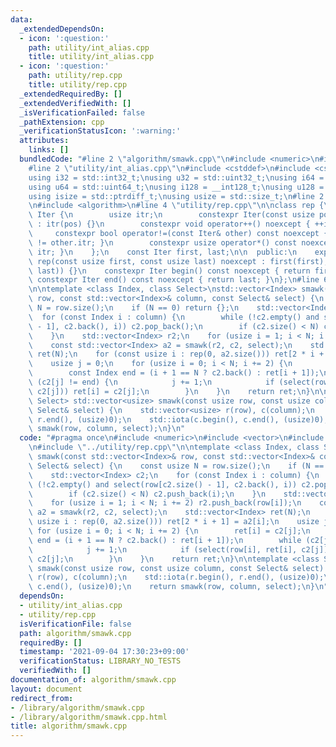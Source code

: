 ```yaml
---
data:
  _extendedDependsOn:
  - icon: ':question:'
    path: utility/int_alias.cpp
    title: utility/int_alias.cpp
  - icon: ':question:'
    path: utility/rep.cpp
    title: utility/rep.cpp
  _extendedRequiredBy: []
  _extendedVerifiedWith: []
  _isVerificationFailed: false
  _pathExtension: cpp
  _verificationStatusIcon: ':warning:'
  attributes:
    links: []
  bundledCode: "#line 2 \"algorithm/smawk.cpp\"\n#include <numeric>\n#include <vector>\n\
    #line 2 \"utility/int_alias.cpp\"\n#include <cstddef>\n#include <cstdint>\n\n\
    using i32 = std::int32_t;\nusing u32 = std::uint32_t;\nusing i64 = std::int64_t;\n\
    using u64 = std::uint64_t;\nusing i128 = __int128_t;\nusing u128 = __uint128_t;\n\
    using isize = std::ptrdiff_t;\nusing usize = std::size_t;\n#line 2 \"utility/rep.cpp\"\
    \n#include <algorithm>\n#line 4 \"utility/rep.cpp\"\n\nclass rep {\n    struct\
    \ Iter {\n        usize itr;\n        constexpr Iter(const usize pos) noexcept\
    \ : itr(pos) {}\n        constexpr void operator++() noexcept { ++itr; }\n   \
    \     constexpr bool operator!=(const Iter& other) const noexcept { return itr\
    \ != other.itr; }\n        constexpr usize operator*() const noexcept { return\
    \ itr; }\n    };\n    const Iter first, last;\n\n  public:\n    explicit constexpr\
    \ rep(const usize first, const usize last) noexcept : first(first), last(std::max(first,\
    \ last)) {}\n    constexpr Iter begin() const noexcept { return first; }\n   \
    \ constexpr Iter end() const noexcept { return last; }\n};\n#line 6 \"algorithm/smawk.cpp\"\
    \n\ntemplate <class Index, class Select>\nstd::vector<Index> smawk(const std::vector<Index>&\
    \ row, const std::vector<Index>& column, const Select& select) {\n    const usize\
    \ N = row.size();\n    if (N == 0) return {};\n    std::vector<Index> c2;\n  \
    \  for (const Index i : column) {\n        while (!c2.empty() and select(row[c2.size()\
    \ - 1], c2.back(), i)) c2.pop_back();\n        if (c2.size() < N) c2.push_back(i);\n\
    \    }\n    std::vector<Index> r2;\n    for (usize i = 1; i < N; i += 2) r2.push_back(row[i]);\n\
    \    const std::vector<Index> a2 = smawk(r2, c2, select);\n    std::vector<Index>\
    \ ret(N);\n    for (const usize i : rep(0, a2.size())) ret[2 * i + 1] = a2[i];\n\
    \    usize j = 0;\n    for (usize i = 0; i < N; i += 2) {\n        ret[i] = c2[j];\n\
    \        const Index end = (i + 1 == N ? c2.back() : ret[i + 1]);\n        while\
    \ (c2[j] != end) {\n            j += 1;\n            if (select(row[i], ret[i],\
    \ c2[j])) ret[i] = c2[j];\n        }\n    }\n    return ret;\n}\n\ntemplate <class\
    \ Select> std::vector<usize> smawk(const usize row, const usize column, const\
    \ Select& select) {\n    std::vector<usize> r(row), c(column);\n    std::iota(r.begin(),\
    \ r.end(), (usize)0);\n    std::iota(c.begin(), c.end(), (usize)0);\n    return\
    \ smawk(row, column, select);\n}\n"
  code: "#pragma once\n#include <numeric>\n#include <vector>\n#include \"../utility/int_alias.cpp\"\
    \n#include \"../utility/rep.cpp\"\n\ntemplate <class Index, class Select>\nstd::vector<Index>\
    \ smawk(const std::vector<Index>& row, const std::vector<Index>& column, const\
    \ Select& select) {\n    const usize N = row.size();\n    if (N == 0) return {};\n\
    \    std::vector<Index> c2;\n    for (const Index i : column) {\n        while\
    \ (!c2.empty() and select(row[c2.size() - 1], c2.back(), i)) c2.pop_back();\n\
    \        if (c2.size() < N) c2.push_back(i);\n    }\n    std::vector<Index> r2;\n\
    \    for (usize i = 1; i < N; i += 2) r2.push_back(row[i]);\n    const std::vector<Index>\
    \ a2 = smawk(r2, c2, select);\n    std::vector<Index> ret(N);\n    for (const\
    \ usize i : rep(0, a2.size())) ret[2 * i + 1] = a2[i];\n    usize j = 0;\n   \
    \ for (usize i = 0; i < N; i += 2) {\n        ret[i] = c2[j];\n        const Index\
    \ end = (i + 1 == N ? c2.back() : ret[i + 1]);\n        while (c2[j] != end) {\n\
    \            j += 1;\n            if (select(row[i], ret[i], c2[j])) ret[i] =\
    \ c2[j];\n        }\n    }\n    return ret;\n}\n\ntemplate <class Select> std::vector<usize>\
    \ smawk(const usize row, const usize column, const Select& select) {\n    std::vector<usize>\
    \ r(row), c(column);\n    std::iota(r.begin(), r.end(), (usize)0);\n    std::iota(c.begin(),\
    \ c.end(), (usize)0);\n    return smawk(row, column, select);\n}\n"
  dependsOn:
  - utility/int_alias.cpp
  - utility/rep.cpp
  isVerificationFile: false
  path: algorithm/smawk.cpp
  requiredBy: []
  timestamp: '2021-09-04 17:30:23+09:00'
  verificationStatus: LIBRARY_NO_TESTS
  verifiedWith: []
documentation_of: algorithm/smawk.cpp
layout: document
redirect_from:
- /library/algorithm/smawk.cpp
- /library/algorithm/smawk.cpp.html
title: algorithm/smawk.cpp
---
```

